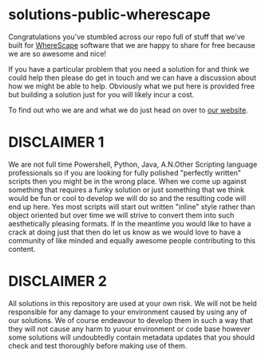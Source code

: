# solutions-public-wherescape
Congratulations you've stumbled across our repo full of stuff that we've built for [WhereScape](https://www.wherescape.com) software that we are happy to share for free because we are so awesome and nice!

If you have a particular problem that you need a solution for and think we could help then please do get in touch and we can have a discussion about how we might be able to help. Obviously what we put here is provided free but building a solution just for you will likely incur a cost.

To find out who we are and what we do just head on over to [our website](https://www.anarchitects.io/).

# DISCLAIMER 1
We are not full time Powershell, Python, Java, A.N.Other Scripting language professionals so if you are looking for fully polished "perfectly written" scripts then you might be in the wrong place. When we come up against something that requires a funky solution or just something that we think would be fun or cool to develop we will do so and the resulting code will end up here. Yes most scripts will start out written "inline" style rather than object oriented but over time we will strive to convert them into such aesthetically pleasing formats. If in the meantime you would like to have a crack at doing just that then do let us know as we would love to have a community of like minded and equally awesome people contributing to this content.

# DISCLAIMER 2
All solutions in this repository are used at your own risk. We will not be held responsible for any damage to your environment caused by using any of our solutions. We of course endeavour to develop them in such a way that they will not cause any harm to yuour environment or code base however some solutions will undoubtedly contain metadata updates that you should check and test thoroughly before making use of them.
